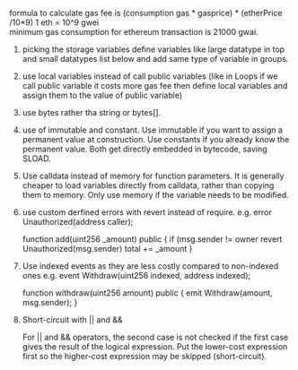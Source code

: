 formula to calculate gas fee is
    (consumption gas * gasprice) * (etherPrice /10*9) 
1 eth = 10^9 gwei    
minimum gas consumption for ethereum transaction is 21000 gwai.

1. picking the storage variables
    define variables like large datatype in top and small datatypes list below and add same type of variable in groups.

2. use local variables instead of call public variables (like in Loops if we call public variable it costs more gas fee then define local variables and assign them to the value of public variable)

3. use bytes rather tha string or bytes[].

4. use of immutable and constant.
        Use immutable if you want to assign a permanent value at construction. Use constants if you already know the permanent value. Both get directly embedded in bytecode, saving SLOAD.

5. Use calldata instead of memory for function parameters.
    It is generally cheaper to load variables directly from calldata, rather than copying them to memory. Only use memory if the variable needs to be modified.

6. use custom derfined errors with revert instead of require.
    e.g.
    error Unauthorized(address caller);
    
    function add(uint256 _amount) public {
            if (msg.sender != owner
            revert Unauthorized(msg.sender)
        total += _amount
    } 

7. Use indexed events as they are less costly compared to non-indexed ones
    e.g.
    event Withdraw(uint256 indexed, address indexed);

    function withdraw(uint256 amount) public {
        emit Withdraw(amount, msg.sender);
    } 

8. Short-circuit with || and &&

    For || and && operators, the second case is not checked if the first case gives the result of the logical expression.  Put the lower-cost expression first so the higher-cost expression may be skipped (short-circuit).
